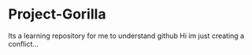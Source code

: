 # Project-Gorilla
Its a learning repository for me to understand github
Hi im just creating a conflict...
